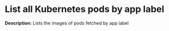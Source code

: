 # List all Kubernetes pods by app label

**Description:** Lists the images of pods fetched by app label

